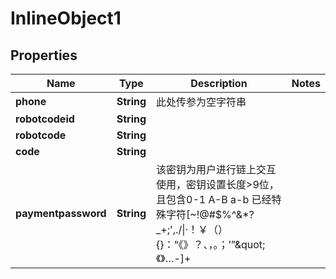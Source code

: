 

# InlineObject1

## Properties

Name | Type | Description | Notes
------------ | ------------- | ------------- | -------------
**phone** | **String** | 此处传参为空字符串 | 
**robotcodeid** | **String** |  | 
**robotcode** | **String** |  | 
**code** | **String** |  | 
**paymentpassword** | **String** | 该密钥为用户进行链上交互使用，密钥设置长度&gt;9位，且包含0-1 A-B a-b 已经特殊字符[~!@#$%^&amp;*?_+;&#39;,./\\|·！￥（）{}：“《》？、，。；’”\&quot;《》…-]+ | 



